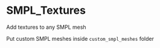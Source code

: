 # SMPL_Textures

Add textures to any SMPL mesh

Put custom SMPL meshes inside ```custom_smpl_meshes``` folder
